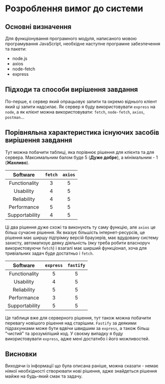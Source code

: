 # Розроблення вимог до системи

## Основні визначення

Для функціонування програмного модуля, написаного мовою програмування JavaScript, необхідне наступне програмне забезпечення та пакети:

-  node.js
-  axios
-  node-fetch
-  express

## Підходи та способи вирішення завдання

По-перше, є сервер який опрацьовує запити та окремо віднього кліент який ці запити надсилає.
Як сервер я буду використовувати `express` на `node`, а як клієнт можна використовувати: `fetch`, `node-fetch`, `axios`, `postman`...

## Порівняльна характеристика існуючих засобів вирішення завдання

Тут можна побачити таблиці, яка порівнює рішення для клієнта та для сервера.
Максимальним балом буде 5 (**Дуже добре**), а мінімальним - 1 (**Жахливо**).

|    Software    | `fetch` | `axios` |
| :------------: | :-----: | :-----: |
| Functionality  |    3    |    5    |
|   Usability    |    4    |    5    |
|  Reliability   |    4    |    5    |
|  Performance   |    5    |    5    |
| Supportability |    4    |    5    |

Ці два рішення дуже схожі та виконують ту саму функцію, але `axios` це більш сучасне рішення.
Як вказує більшість інтернет-ресурсів, це рішення має ширшу підтрімку версій браузерів,
має вдудовану систему захисту, автоматизує деяку діяльність (яку треба робити власноруч використовуючи `fetch`)
і взагалі має ширший функціонал, хоча для тривіальних задач буде достатньо і `fetch`.

|    Software    | `express` | `fastify` |
| :------------: | :-------: | :-------: |
| Functionality  |     5     |     5     |
|   Usability    |     4     |     5     |
|  Reliability   |     5     |     5     |
|  Performance   |     3     |     5     |
| Supportability |     5     |     5     |

Це таблиця вже для серверного рішення, тут також можна побачити перевагу новішого рішення над старішим.
`Fastify` за деякими підрахунками може бути вдвічи швидшим за `express`, а також більш \"чистий\" та зрозуміліший код.
У своєму випадку я буду використовувати `express`, адже мені достатнбо і його можливостей.

## Висновки

Виходячи із інформації що була описана раніше, можна сказати - немає ніякої необхідності створювати нові рішення,
адже знайдеться рішення майже на будь-який смак та задачу.

